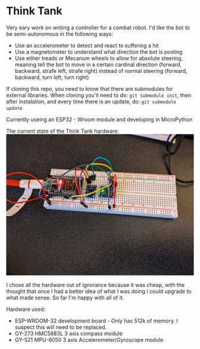 # Think Tank

Very eary work on writing a controller for a combat robot.  I'd like the bot to be semi-autonomous in the following ways:
* Use an accelerometer to detect and react to suffering a hit
* Use a magnetometer to understand what direction the bot is posting
* Use either treads or Mecanum wheels to allow for absolute steering, meaning tell the bot to move in a certain cardinal direction (forward, backward, strafe left, strafe right) instead of normal steering (forward, backward, turn left, turn right)

If cloning this repo, you need to know that there are submodules for external libraries.  When cloning you'll need to do: `git submodule init`, then after instalation, and every time there is an update, do: `git submodule update`

Currently useing an ESP32 - Wroom module and developing in MicroPython

The current state of the Think Tank hardware:
![Alt text](https://github.com/PeterDarley/ThinkTank/blob/main/docs/ThinkTank.jpg)

I chose all the hardware out of ignorance because it was cheap, with the thought that once I had a better idea of what I was doing I could upgrade to what made sense.  So far I'm happy with all of it.

Hardware used:
* ESP-WROOM-32 development board - Only has 512k of memory.  I suspect this will need to be replaced.
* GY-273 HMC5883L 3 axis compass module
* GY-521 MPU-6050 3 axis Accelerometer/Gyroscope module